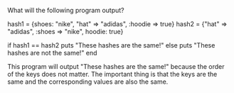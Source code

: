 What will the following program output?

hash1 = {shoes: "nike", "hat" => "adidas", :hoodie => true}
hash2 = {"hat" => "adidas", :shoes => "nike", hoodie: true}

if hash1 == hash2
  puts "These hashes are the same!"
else
  puts "These hashes are not the same!"
end

This program will output "These hashes are the same!" because the order of the keys does not matter. The important thing is that the keys are the same and the corresponding values are also the same.